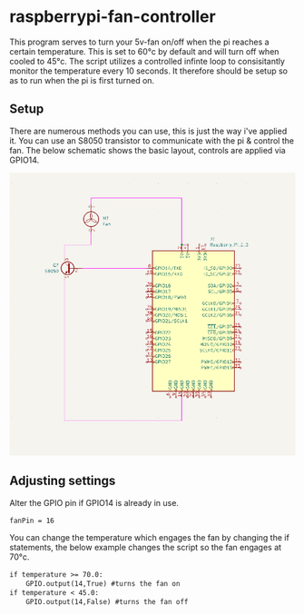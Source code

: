 # raspberrypi-fan-controller

This program serves to turn your 5v-fan on/off when the pi reaches a certain temperature. This is set to 60°c by default and will turn off when cooled to 45°c. The script utilizes a controlled infinte loop to consisitantly monitor the temperature every 10 seconds. It therefore should be setup so as to run when the pi is first turned on.

## Setup

There are numerous methods you can use, this is just the way i've applied it. You can use an S8050 transistor to communicate with the pi & control the fan.  The below schematic shows the basic layout, controls are applied via GPIO14.

![schematic](wiring_schematic.png)

## Adjusting settings

Alter the GPIO pin if GPIO14 is already in use.

    fanPin = 16

You can change the temperature which engages the fan by changing the if statements, the below example changes the script so the fan engages at 70°c.


    if temperature >= 70.0: 
        GPIO.output(14,True) #turns the fan on
    if temperature < 45.0: 
        GPIO.output(14,False) #turns the fan off